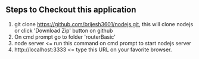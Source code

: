 Steps to Checkout this application
-----------------------------------------------------------------------------
1) git clone https://github.com/brijesh3601/nodejs.git, this will clone nodejs or  click 'Download Zip' button on github </br>
2) On cmd prompt go to folder 'routerBasic'</br>
3) node server <= run this command on cmd prompt to start nodejs server </br>
4) http://localhost:3333 <= type this URL on your favorite browser.